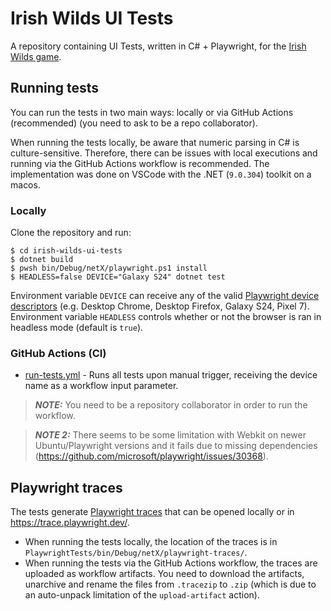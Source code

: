 # Irish Wilds UI Tests

A repository containing UI Tests, written in C# + Playwright, for the [Irish Wilds game](https://games.spinberry.com/irish_wilds_demo_site).

## Running tests

You can run the tests in two main ways: locally or via GitHub Actions (recommended) (you need to ask to be a repo collaborator).

When running the tests locally, be aware that numeric parsing in C# is culture-sensitive. Therefore, there can be issues with local executions and running via the GitHub Actions workflow is recommended. The implementation was done on VSCode with the .NET (`9.0.304`) toolkit on a macos.

### Locally

Clone the repository and run:

    $ cd irish-wilds-ui-tests
    $ dotnet build
    $ pwsh bin/Debug/netX/playwright.ps1 install
    $ HEADLESS=false DEVICE="Galaxy S24" dotnet test

Environment variable `DEVICE` can receive any of the valid [Playwright device descriptors](https://github.com/microsoft/playwright/blob/main/packages/playwright-core/src/server/deviceDescriptorsSource.json) (e.g. Desktop Chrome, Desktop Firefox, Galaxy S24, Pixel 7). Environment variable `HEADLESS` controls whether or not the browser is ran in headless mode (default is `true`).

### GitHub Actions (CI)

-   [run-tests.yml](https://github.com/nbaldzhiev/irish-wilds-ui-tests/blob/main/.github/workflows/run-tests.yml) - Runs all tests upon manual trigger, receiving the device name as a workflow input parameter.

> **_NOTE:_** You need to be a repository collaborator in order to run the workflow.

> **_NOTE 2:_** There seems to be some limitation with Webkit on newer Ubuntu/Playwright versions and it fails due to missing dependencies (https://github.com/microsoft/playwright/issues/30368).

## Playwright traces

The tests generate [Playwright traces](https://playwright.dev/docs/trace-viewer) that can be opened locally or in https://trace.playwright.dev/.

- When running the tests locally, the location of the traces is in `PlaywrightTests/bin/Debug/netX/playwright-traces/`.
- When running the tests via the GitHub Actions workflow, the traces are uploaded as workflow artifacts. You need to download the artifacts, unarchive and rename the files from `.tracezip` to `.zip` (which is due to an auto-unpack limitation of the `upload-artifact` action).
